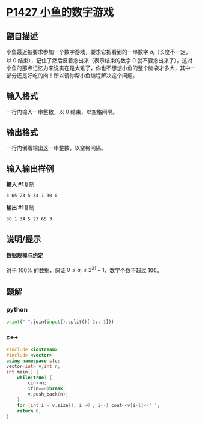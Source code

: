 # [P1427 小鱼的数字游戏](https://www.luogu.com.cn/problem/P1427)

## 题目描述

小鱼最近被要求参加一个数字游戏，要求它把看到的一串数字 $a_i$（长度不一定，以 0 结束），记住了然后反着念出来（表示结束的数字 0 就不要念出来了）。这对小鱼的那点记忆力来说实在是太难了，你也不想想小鱼的整个脑袋才多大，其中一部分还是好吃的肉！所以请你帮小鱼编程解决这个问题。

## 输入格式

一行内输入一串整数，以 0 结束，以空格间隔。

## 输出格式

一行内倒着输出这一串整数，以空格间隔。

## 输入输出样例

**输入 #1**复制

```
3 65 23 5 34 1 30 0
```

**输出 #1**复制

```
30 1 34 5 23 65 3
```

## 说明/提示

#### 数据规模与约定

对于 100% 的数据，保证 $0 \leq a_i \leq 2^{31} - 1$，数字个数不超过 100。

## 题解

### python

```python
print(" ".join(input().split()[-2::-1]))
```

### c++

```cpp
#include <iostream>
#include <vector>
using namespace std;
vector<int> v;int n;
int main() {
    while(true) {
        cin>>n;
        if(n==0)break;
        v.push_back(n);
    }
    for (int i = v.size(); i >0 ; i--) cout<<v[i-1]<<' ';
    return 0;
}
```

